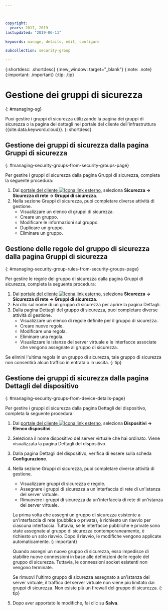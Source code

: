 ```yaml
---



copyright:
  years: 2017, 2019
lastupdated: "2019-06-11"

keywords: manage, details, edit, configure

subcollection: security-group

---
```


{:shortdesc: .shortdesc}
{:new_window: target="_blank"}
{:note: .note}
{:important: .important}
{:tip: .tip}

# Gestione dei gruppi di sicurezza
{: #managing-sg}

Puoi gestire i gruppi di sicurezza utilizzando la pagina dei gruppi di sicurezza o la pagina dei dettagli nel portale del cliente dell'infrastruttura {{site.data.keyword.cloud}}.
{: shortdesc}

## Gestione dei gruppi di sicurezza dalla pagina Gruppi di sicurezza
{: #managing-security-groups-from-security-groups-page}

Per gestire i gruppi di sicurezza dalla pagina Gruppi di sicurezza, completa la seguente procedura:

1. Dal [portale del cliente ![Icona link esterno](../../icons/launch-glyph.svg "Icona link esterno")](https://control.softlayer.com/), seleziona **Sicurezza -> Sicurezza di rete -> Gruppi di sicurezza**.
2. Nella sezione Gruppi di sicurezza, puoi completare diverse attività di gestione.
     * Visualizzare un elenco di gruppi di sicurezza.
     * Creare un gruppo.
     * Modificare le informazioni sul gruppo.
     * Duplicare un gruppo.
     * Eliminare un gruppo.

## Gestione delle regole del gruppo di sicurezza dalla pagina Gruppi di sicurezza
{: #managing-security-group-rules-from-security-groups-page}

Per gestire le regole del gruppo di sicurezza dalla pagina Gruppi di sicurezza, completa la seguente procedura:

1. Dal [portale del cliente ![Icona link esterno](../../icons/launch-glyph.svg "Icona link esterno")](https://control.softlayer.com/), seleziona **Sicurezza -> Sicurezza di rete -> Gruppi di sicurezza**.
2. Fai clic sul nome di un gruppo di sicurezza per aprire la pagina Dettagli.
3. Dalla pagina Dettagli del gruppo di sicurezza, puoi completare diverse attività di gestione.
     * Visualizzare un elenco di regole definite per il gruppo di sicurezza.
     * Creare nuove regole.
     * Modificare una regola.
     * Eliminare una regola.
     * Visualizzare le istanze del server virtuale e le interfacce associate che vengono assegnate al gruppo di sicurezza.

Se elimini l'ultima regola in un gruppo di sicurezza, tale gruppo di sicurezza non consentirà alcun traffico in entrata o in uscita.
{: tip}

## Gestione dei gruppi di sicurezza dalla pagina Dettagli del dispositivo
{: #managing-security-groups-from-device-details-page}

Per gestire i gruppi di sicurezza dalla pagina Dettagli del dispositivo, completa la seguente procedura:

1. Dal [portale del cliente ![Icona link esterno](../../icons/launch-glyph.svg "Icona link esterno")](https://control.softlayer.com/), seleziona **Dispositivi -> Elenco dispositivi**.
2. Seleziona il nome dispositivo del server virtuale che hai ordinato. Viene visualizzata la pagina Dettagli del dispositivo.
3. Dalla pagina Dettagli del dispositivo, verifica di essere sulla scheda **Configurazione**.
4. Nella sezione Gruppi di sicurezza, puoi completare diverse attività di gestione.
     * Visualizzare gruppi di sicurezza e regole.
     * Assegnare i gruppi di sicurezza a un'interfaccia di rete di un'istanza del server virtuale.
     * Rimuovere i gruppi di sicurezza da un'interfaccia di rete di un'istanza del server virtuale.

     La prima volta che assegni un gruppo di sicurezza esistente a un'interfaccia di rete (pubblica o privata), è richiesto un riavvio per ciascuna interfaccia.  Tuttavia, se le interfacce pubbliche e private sono state assegnate al gruppo di sicurezza contemporaneamente, è richiesto un solo riavvio.  Dopo il riavvio, le modifiche vengono applicate automaticamente.
     {: important}

     Quando assegni un nuovo gruppo di sicurezza, esso impedisce di stabilire nuove connessioni in base alle definizioni delle regole del gruppo di sicurezza. Tuttavia, le connessioni socket esistenti non vengono terminate.

     Se rimuovi l'ultimo gruppo di sicurezza assegnato a un'istanza del server virtuale, il traffico del server virtuale non viene più limitato dai gruppi di sicurezza. Non esiste più un firewall del gruppo di sicurezza.
     {: tip}

6. Dopo aver apportato le modifiche, fai clic su **Salva**.
